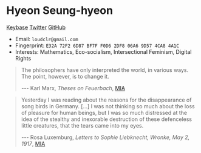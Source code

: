 # Hyeon Seung-hyeon

[Keybase](https://keybase.io/loudcolour) [Twitter](https://twitter.com/loudcolour)
[GitHub](https://github.com/loudcolour)

- Email: `loudclr@gmail.com`
- Fingerprint: `E32A 72F2 6D87 BF7F F0D6 2DF8 06A6 9D57 4CA8 4A1C`
- Interests: Mathematics, Eco-socialism, Intersectional Feminism, Digital Rights

> The philosophers have only interpreted the world, in various ways. The
> point, however, is to change it.
>
> --- Karl Marx, *Theses on Feuerbach*,
> [MIA](https://www.marxists.org/archive/marx/works/1845/theses/theses.htm)

> Yesterday I was reading about the reasons for the disappearance of
> song birds in Germany. \[...\] I was not thinking so much about the
> loss of pleasure for human beings, but I was so much distressed at the
> idea of the stealthy and inexorable destruction of these defenceless
> little creatures, that the tears came into my eyes.
>
> --- Rosa Luxemburg, *Letters to Sophie Liebknecht, Wronke, May 2,
> 1917*,
> [MIA](https://www.marxists.org/archive/luxemburg/1917/05/02.htm)
